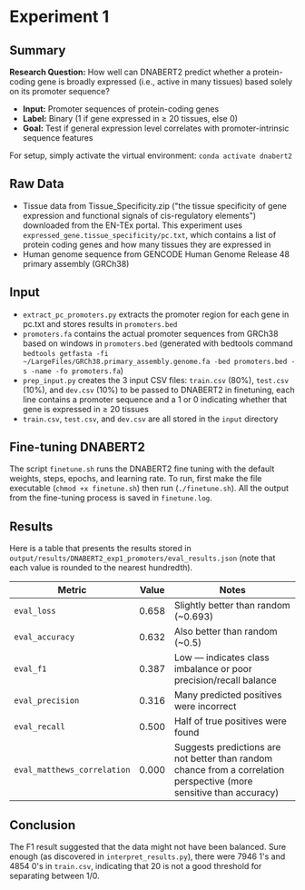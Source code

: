 # Experiment 1

## Summary
**Research Question:** How well can DNABERT2 predict whether a protein-coding gene is broadly expressed (i.e., active in many tissues) based solely on its promoter sequence?

- **Input:** Promoter sequences of protein-coding genes
- **Label:** Binary (1 if gene expressed in ≥ 20 tissues, else 0)
- **Goal:** Test if general expression level correlates with promoter-intrinsic sequence features

For setup, simply activate the virtual environment: ``conda activate dnabert2``

## Raw Data
- Tissue data from Tissue_Specificity.zip ("the tissue specificity of gene expression and functional signals of cis-regulatory elements") downloaded from the EN-TEx portal. This experiment uses ``expressed_gene.tissue_specificity/pc.txt``, which contains a list of protein coding genes and how many tissues they are expressed in
- Human genome sequence from GENCODE Human Genome Release 48 primary assembly (GRCh38)

## Input
- ``extract_pc_promoters.py`` extracts the promoter region for each gene in pc.txt and stores results in ``promoters.bed``
- ``promoters.fa`` contains the actual promoter sequences from GRCh38 based on windows in ``promoters.bed`` (generated with bedtools command ``bedtools getfasta -fi ~/LargeFiles/GRCh38.primary_assembly.genome.fa -bed promoters.bed -s -name -fo promoters.fa``)
- ``prep_input.py`` creates the 3 input CSV files: ``train.csv`` (80%), ``test.csv`` (10%), and ``dev.csv`` (10%) to be passed to DNABERT2 in finetuning, each line contains a promoter sequence and a 1 or 0 indicating whether that gene is expressed in ≥ 20 tissues
-  ``train.csv``, ``test.csv``, and ``dev.csv`` are all stored in the ``input`` directory

## Fine-tuning DNABERT2
The script ``finetune.sh`` runs the DNABERT2 fine tuning with the default weights, steps, epochs, and learning rate. To run, first make the file executable (``chmod +x finetune.sh``) then run (``./finetune.sh``). All the output from the fine-tuning process is saved in ``finetune.log``.

## Results
Here is a table that presents the results stored in ``output/results/DNABERT2_exp1_promoters/eval_results.json`` (note that each value is rounded to the nearest hundredth).

| Metric                      | Value  | Notes                                                                 |
|-----------------------------|--------|-----------------------------------------------------------------------|
| `eval_loss`                 | 0.658  | Slightly better than random (~0.693)                                  |
| `eval_accuracy`             | 0.632  | Also better than random (~0.5)                                        |
| `eval_f1`                   | 0.387  | Low — indicates class imbalance or poor precision/recall balance      |
| `eval_precision`            | 0.316  | Many predicted positives were incorrect                               |
| `eval_recall`               | 0.500  | Half of true positives were found                                     |
| `eval_matthews_correlation` | 0.000  | Suggests predictions are not better than random chance from a correlation perspective (more sensitive than accuracy) |

## Conclusion
The F1 result suggested that the data might not have been balanced. Sure enough (as discovered in ``interpret_results.py``), there were 7946 1's and 4854 0's in ``train.csv``, indicating that 20 is not a good threshold for separating between 1/0. 


